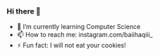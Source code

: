### Hi there 👋

- 🌱 I’m currently learning Computer Science
- 📫 How to reach me: instagram.com/baiihaqiii_
- ⚡ Fun fact: I will not eat your cookies!

<!--
**baihaqi2193/baihaqi2193** is a ✨ _special_ ✨ repository because its `README.md` (this file) appears on your GitHub profile.

Here are some ideas to get you started:

- 🔭 I’m currently working on ...
- 🌱 I’m currently learning ...
- 👯 I’m looking to collaborate on ...
- 🤔 I’m looking for help with ...
- 💬 Ask me about ...
- 📫 How to reach me: ...
- 😄 Pronouns: ...
- ⚡ Fun fact: ...
-->
